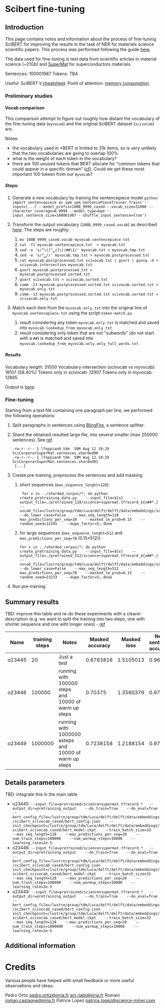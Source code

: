 # Scibert fine-tuning 

## Introduction

This page contains notes and information about the process of fine-tuning SciBERT for improving the results in the task of NER for materials science scientific papers. 
This process was performed following the guide [here](https://github.com/google-research/bert#pre-training-with-bert).

The data used for fine-tuning is text data from scientific articles in material science (~21Gb) and [SuperMat](https://github.com/lfoppiano/SuperMat) for superconductors materials.

Sentences: 100001987
Tokens: TBA

Useful: SciBERT's'[cheatsheet](https://github.com/allenai/scibert/blob/master/scripts/cheatsheet.txt).
Point of attention: [memory consumption](https://github.com/google-research/bert#out-of-memory-issues) 

### Preliminary studies

#### Vocab comparison

This comparison attempt to figure out roughly how distant the vocabulary of the fine-tuning data (`myvocab`) and the original SciBERT dataset (`scivocab`) are. 

Notes: 
 - the vocabulary used in *BERT is limited to 31k items, so is very unlikely that the two vocabularies are going to overlap 100%
 - what is the weight of each token in the vocabulary? 
 - there are 100 unused tokens that BERT allocate for "common tokens that could appear in a specific domain" ([cf](https://github.com/allenai/scibert/issues/38#issuecomment-490520991)). Could we get these most important 100 tokesn from our `myvocab`?

##### Steps:

1. Generate a new vocabulary by training the sentencepiece model 
    ``
       python 
       import sentencepiece as spm
       spm.SentencePieceTrainer.Train('--input=[...] --model_prefix=100B_9999_cased --vocab_size=31000 --character_coverage=0.9999 --model_type=bpe --input_sentence_size=100001987 --shuffle_input_sentence=true')
    ``

2. Transform the output vocabulary (``100B_9999_cased.vocab``) as described [here](https://github.com/allenai/scibert/issues/38#issuecomment-488867883). The steps are roughly: 
   1. ``mv 100B_9999_cased.vocab myvocab.sentencepiece.txt``
   2. ``cut -f1 myvocab.sentencepiece.txt  > myvocab.txt``
   3. ``sed -e 's/^\([^▁<]\)/##\1/' myvocab.txt > myvocab.tmp.txt``
   4. ``sed -e 's/^▁//' myvocab.tmp.txt > myvocab.postprocessed.txt``
   5. ``cat myvocab.postprocessed.txt scivocab.txt | gsort | guniq -d > scivocab.intersection.myvocab.txt``
   6. ``gsort myvocab.postprocessed.txt > myvocab.postprocessed.sorted.txt``
   7. ``gsort scivocab.txt > scivocab.sorted.txt``
   8. ``comm -23 myvocab.postprocessed.sorted.txt scivocab.sorted.txt > myvocab.only.txt``
   9. ``comm -13 myvocab.postprocessed.sorted.txt scivocab.sorted.txt > scivocab.only.txt``

3. Match each item from the `myvocab.only.txt` into the original line of `myvocab.sentencepiece.txt` using the script `token-match.py`
   1. result considering any token `myvocab.only.txt` is matched and saved into `myvocab.lookedup_from_myvocab.only.txt`
   2. result considering only token that are not "subwords" (do not start with a `##`) is matched and saved into  `myvocab.lookedup_from_myvocab.only.only_full_words.txt`

 

##### Results

Vocabulary length: 31000
Vocabulary intersection (scivocab vs myvocab): 18107 (58.40%)
Tokens only in scivocab: 12907
Tokens only in myvocab: 12895   

Output is [here](./vocab): 

### Fine-tuning

Starting from a text file containing one paragraph per line, we performed the following operations: 

1. Split paragraphs in sentences using [BlingFire](https://github.com/Microsoft/BlingFire), a sentence splitter. 
2. Shard the obtained resulted large file, into several smaller (max 250000 sentences). See [ref](https://github.com/google-research/bert/issues/117).
    ```
    -rw-r--r-- 1 lfoppian0 tdm  50M Aug 12 10:29 SciCorpora+SuperMat.sentences.sharded00
    -rw-r--r-- 1 lfoppian0 tdm  50M Aug 12 10:29 SciCorpora+SuperMat.sentences.sharded01
     [...]
    ```
3. Create pre-training, preprocess the sentences and add masking: 
   1. short sequences (`max_sequence_lenght=128`):
      ```
       for x in ../sharded_corpus/*; do python create_pretraining_data.py    --input_file=${x}    --output_file=./pretrained_128/science+supermat.tfrecord_${x##*.}   --vocab_file=/lustre/group/tdm/Luca/delft/delft/data/embeddings/scibert_scivocab_cased/vocab.txt    --do_lower_case=False    --max_seq_length=128    --max_predictions_per_seq=20    --masked_lm_prob=0.15    --random_seed=12345    --dupe_factor=5; done
      ```
   2. for large sequences (`max_sequence_lenght=512` and `max_predictions_per_seq=78` (0.15*512)):
       ```
       for x in ../sharded_corpus/*; do python create_pretraining_data.py    --input_file=${x}    --output_file=./pretrained_512/science+supermat.tfrecord_${x##*.}   --vocab_file=/lustre/group/tdm/Luca/delft/delft/data/embeddings/scibert_scivocab_cased/vocab.txt    --do_lower_case=False    --max_seq_length=512    --max_predictions_per_seq=78    --masked_lm_prob=0.15    --random_seed=23233    --dupe_factor=5; done
       ```
      
4. Run pre-training 

## Summary results 

TBD: improve this table and re-do these experiments with a clearer description (e.g. we want to split the training into 
two steps, one with shorter sequence and one wiht longer ones) - [ref](https://github.com/google-research/bert#pre-training-tips-and-caveats)

| Name  | training steps    | Notes | Masked accuracy | Masked loss  | Next sentence accuracy | Next sentence loss |
|--------|--------- |------|---------|----|--------|--------|
| o23445 | 20       | Just a test | 0.6763816 | 1.5105013 | 0.96125 | 0.121605136 | 
| o23446 | 100000   | running with 100000 steps and 10000 of warm up steps | 0.70375 | 1.3560376 | 0.97875 | 0.060185157 |
| o23449 | 1000000  | running with 1000000 asteps and 10000 of warm up steps | 0.7238158 | 1.2188154 | 0.97625 | 0.049554683 |


## Details parameters 

TBD: integrate this in the main table 

- o23445: `--input_file=pretrained/science+supermat.tfrecord_*   --output_dir=pretraining_output    --do_train=True    --do_eval=True    --bert_config_file=/lustre/group/tdm/Luca/delft/delft/data/embeddings/scibert_scivocab_cased/bert_config.json    --init_checkpoint=/lustre/group/tdm/Luca/delft/delft/data/embeddings/scibert_scivocab_cased/bert_model.ckpt    --train_batch_size=32    --max_seq_length=128    --max_predictions_per_seq=20    --num_train_steps=100000    --num_warmup_steps=10000    --learning_rate=2e-5`
- o23446: `--input_file=pretrained/science+supermat.tfrecord_*   --output_dir=pretraining_output    --do_train=True    --do_eval=True    --bert_config_file=/lustre/group/tdm/Luca/delft/delft/data/embeddings/scibert_scivocab_cased/bert_config.json    --init_checkpoint=/lustre/group/tdm/Luca/delft/delft/data/embeddings/scibert_scivocab_cased/bert_model.ckpt    --train_batch_size=32    --max_seq_length=128    --max_predictions_per_seq=20    --num_train_steps=100000    --num_warmup_steps=10000    --learning_rate=2e-5`
- o23449: `--input_file=pretrained/science+supermat.tfrecord_*   --output_dir=pretraining_output    --do_train=True    --do_eval=True    --bert_config_file=/lustre/group/tdm/Luca/delft/delft/data/embeddings/scibert_scivocab_cased/bert_config.json    --init_checkpoint=/lustre/group/tdm/Luca/delft/delft/data/embeddings/scibert_scivocab_cased/bert_model.ckpt    --train_batch_size=32    --max_seq_length=128    --max_predictions_per_seq=20    --num_train_steps=1000000    --num_warmup_steps=10000    --learning_rate=2e-5`


## Additional information


# Credits

Various people have helped with small feedback or more useful observations and ideas: 

Pedro Ortiz pedro.ortiz@inria.fr
arij.riabi@inria.fr
Romain roman.castagne@inria.fr
Patrice Lopez patrice.lopez@science-miner.com


